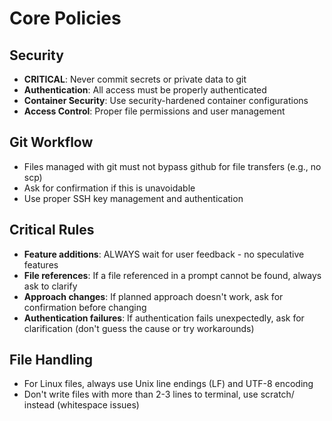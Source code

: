 # Core Policies

## Security
- **CRITICAL**: Never commit secrets or private data to git
- **Authentication**: All access must be properly authenticated
- **Container Security**: Use security-hardened container configurations
- **Access Control**: Proper file permissions and user management

## Git Workflow  
- Files managed with git must not bypass github for file transfers (e.g., no scp)
- Ask for confirmation if this is unavoidable
- Use proper SSH key management and authentication

## Critical Rules
- **Feature additions**: ALWAYS wait for user feedback - no speculative features
- **File references**: If a file referenced in a prompt cannot be found, always ask to clarify
- **Approach changes**: If planned approach doesn't work, ask for confirmation before changing
- **Authentication failures**: If authentication fails unexpectedly, ask for clarification (don't guess the cause or try workarounds)

## File Handling
- For Linux files, always use Unix line endings (LF) and UTF-8 encoding
- Don't write files with more than 2-3 lines to terminal, use scratch/ instead (whitespace issues)